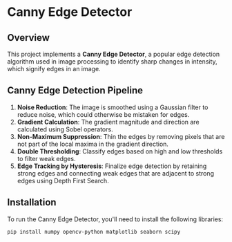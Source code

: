 # Canny Edge Detector

## Overview
This project implements a **Canny Edge Detector**, a popular edge detection algorithm used in image processing to identify sharp changes in intensity, which signify edges in an image. 

## Canny Edge Detection Pipeline

1. **Noise Reduction**: The image is smoothed using a Gaussian filter to reduce noise, which could otherwise be mistaken for edges.
2. **Gradient Calculation**: The gradient magnitude and direction are calculated using Sobel operators.
3. **Non-Maximum Suppression**: Thin the edges by removing pixels that are not part of the local maxima in the gradient direction.
4. **Double Thresholding**: Classify edges based on high and low thresholds to filter weak edges.
5. **Edge Tracking by Hysteresis**: Finalize edge detection by retaining strong edges and connecting weak edges that are adjacent to strong edges using Depth First Search.

## Installation
To run the Canny Edge Detector, you'll need to install the following libraries:
```bash
pip install numpy opencv-python matplotlib seaborn scipy
